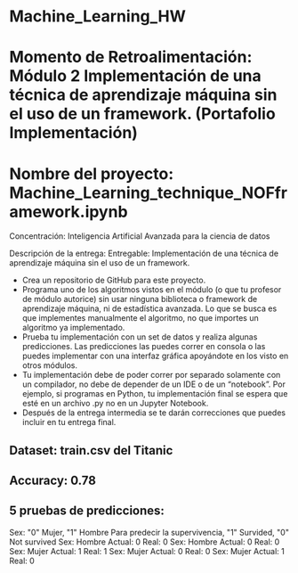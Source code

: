 # Machine_Learning_HW

# Momento de Retroalimentación: Módulo 2 Implementación de una técnica de aprendizaje máquina sin el uso de un framework. (Portafolio Implementación)

# Nombre del proyecto: Machine_Learning_technique_NOFframework.ipynb

Concentración: Inteligencia Artificial Avanzada para la ciencia de datos

Descripción de la entrega: 
Entregable: Implementación de una técnica de aprendizaje máquina sin el uso de un framework.

* Crea un repositorio de GitHub para este proyecto.
* Programa uno de los algoritmos vistos en el módulo (o que tu profesor de módulo autorice) sin usar ninguna biblioteca o framework de aprendizaje máquina, ni de estadística avanzada. Lo que se busca es que implementes manualmente el algoritmo, no que importes un algoritmo ya implementado. 
* Prueba tu implementación con un set de datos y realiza algunas predicciones. Las predicciones las puedes correr en consola o las puedes implementar con una interfaz gráfica apoyándote en los visto en otros módulos.
* Tu implementación debe de poder correr por separado solamente con un compilador, no debe de depender de un IDE o de un “notebook”. Por ejemplo, si programas en Python, tu implementación final se espera que esté en un archivo .py no en un Jupyter Notebook.
* Después de la entrega intermedia se te darán correcciones que puedes incluir en tu entrega final.

## Dataset: train.csv del Titanic

## Accuracy: 0.78

## 5 pruebas de predicciones:

Sex: "0" Mujer, "1" Hombre
Para predecir la supervivencia, "1" Survided, "0" Not survived
Sex:  Hombre Actual:  0 Real:  0
Sex:  Hombre Actual:  0 Real:  0
Sex:  Mujer Actual:   1 Real:  1
Sex:  Mujer Actual:   0 Real:  0
Sex:  Mujer Actual:   1 Real:  0
